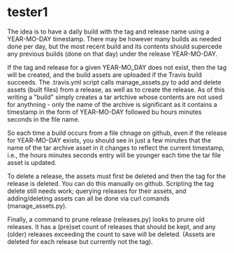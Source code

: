 # tester1

The idea is to have a daily build with the tag and release name using a YEAR-MO-DAY timestamp.  There may be however
many builds as needed done per day, but the most recent build and its contents should supercede any previous builds
(done on that day) under the release YEAR-MO-DAY.

If the tag and release for a given YEAR-MO_DAY does not exist, then the tag will be created, and the build assets are
uploaded if the Travis build succeeds.  The .travis.yml script calls manage_assets.py to add and delete assets (built
files) from a release, as well as to create the release.  As of this writing a "build" simply creates a tar artchive
whose contents are not used for anythning - only the name of the archive is significant as it contains a timestamp
in the form of YEAR-MO-DAY followed bu hours minutes seconds in the file name.

So each time a build occurs from a file chnage on github, even if the release for YEAR-MO-DAY exists, you should 
see in just a few minutes that the name of the tar archive asset in it changes to reflect the current timestamp, i.e., 
the hours minutes seconds entry will be younger each time the tar file asset is updated.

To delete a release, the assets must first be deleted and then the tag for the release is deleted.  You can do this 
manually on github.  Scripting the tag delete still needs work; querying releases for their assets, and adding/deleting
assets can all be done via curl comands (manage_assets.py).

Finally, a command to prune release (releases.py) looks to prune old releases.  It has a (pre)set count of releases that
should be kept, and any (older) releases exceeding the count to save will be deleted.  (Assets are deleted for each release
but currently not the tag).
